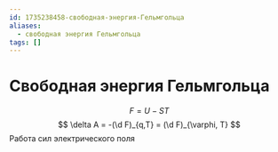 ```yaml
---
id: 1735238458-свободная-энергия-Гельмгольца
aliases:
  - свободная энергия Гельмгольца
tags: []
---
```


# Свободная энергия Гельмгольца
$$
F = U - ST
$$
$$
\delta A = -(\d F)_{q,T} = (\d F)_{\varphi, T}
$$
Работа сил электрического поля

